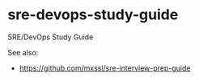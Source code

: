 # sre-devops-study-guide
SRE/DevOps Study Guide


See also:
* https://github.com/mxssl/sre-interview-prep-guide

